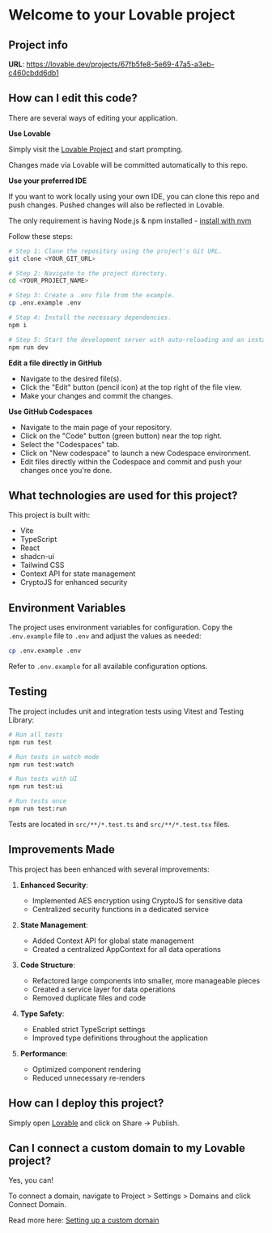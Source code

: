# Welcome to your Lovable project

## Project info

**URL**: https://lovable.dev/projects/67fb5fe8-5e69-47a5-a3eb-c460cbdd6db1

## How can I edit this code?

There are several ways of editing your application.

**Use Lovable**

Simply visit the [Lovable Project](https://lovable.dev/projects/67fb5fe8-5e69-47a5-a3eb-c460cbdd6db1) and start prompting.

Changes made via Lovable will be committed automatically to this repo.

**Use your preferred IDE**

If you want to work locally using your own IDE, you can clone this repo and push changes. Pushed changes will also be reflected in Lovable.

The only requirement is having Node.js & npm installed - [install with nvm](https://github.com/nvm-sh/nvm#installing-and-updating)

Follow these steps:

```sh
# Step 1: Clone the repository using the project's Git URL.
git clone <YOUR_GIT_URL>

# Step 2: Navigate to the project directory.
cd <YOUR_PROJECT_NAME>

# Step 3: Create a .env file from the example.
cp .env.example .env

# Step 4: Install the necessary dependencies.
npm i

# Step 5: Start the development server with auto-reloading and an instant preview.
npm run dev
```

**Edit a file directly in GitHub**

- Navigate to the desired file(s).
- Click the "Edit" button (pencil icon) at the top right of the file view.
- Make your changes and commit the changes.

**Use GitHub Codespaces**

- Navigate to the main page of your repository.
- Click on the "Code" button (green button) near the top right.
- Select the "Codespaces" tab.
- Click on "New codespace" to launch a new Codespace environment.
- Edit files directly within the Codespace and commit and push your changes once you're done.

## What technologies are used for this project?

This project is built with:

- Vite
- TypeScript
- React
- shadcn-ui
- Tailwind CSS
- Context API for state management
- CryptoJS for enhanced security

## Environment Variables

The project uses environment variables for configuration. Copy the `.env.example` file to `.env` and adjust the values as needed:

```bash
cp .env.example .env
```

Refer to `.env.example` for all available configuration options.

## Testing

The project includes unit and integration tests using Vitest and Testing Library:

```bash
# Run all tests
npm run test

# Run tests in watch mode
npm run test:watch

# Run tests with UI
npm run test:ui

# Run tests once
npm run test:run
```

Tests are located in `src/**/*.test.ts` and `src/**/*.test.tsx` files.

## Improvements Made

This project has been enhanced with several improvements:

1. **Enhanced Security**: 
   - Implemented AES encryption using CryptoJS for sensitive data
   - Centralized security functions in a dedicated service

2. **State Management**:
   - Added Context API for global state management
   - Created a centralized AppContext for all data operations

3. **Code Structure**:
   - Refactored large components into smaller, more manageable pieces
   - Created a service layer for data operations
   - Removed duplicate files and code

4. **Type Safety**:
   - Enabled strict TypeScript settings
   - Improved type definitions throughout the application

5. **Performance**:
   - Optimized component rendering
   - Reduced unnecessary re-renders

## How can I deploy this project?

Simply open [Lovable](https://lovable.dev/projects/67fb5fe8-5e69-47a5-a3eb-c460cbdd6db1) and click on Share -> Publish.

## Can I connect a custom domain to my Lovable project?

Yes, you can!

To connect a domain, navigate to Project > Settings > Domains and click Connect Domain.

Read more here: [Setting up a custom domain](https://docs.lovable.dev/features/custom-domain#custom-domain)